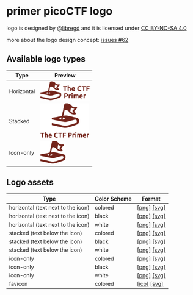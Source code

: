 # primer picoCTF logo

 logo is designed by [@libregd](https://github.com/libregd) and it is licensed under [CC BY-NC-SA 4.0 ](https://creativecommons.org/licenses/by-nc-sa/4.0/)

more about the logo design concept: [issues #62 ](https://github.com/picoCTF/ctf-primer/issues/62)


## Available logo types

<!-- below we use a table so we can control max height -->
<table>
    <thead>
        <tr>
            <th>Type</th>
            <th>Preview</th>
        </tr>
    </thead>
    <tbody>
        <tr>
            <td>Horizontal</td>
            <td>
                <img src="./color-horizontal-png.png"
                    height="50"/>
            </td>
        </tr>
        <tr>
            <td>Stacked</td>
            <td>
                <img src="./color-stacked-png.png"
                    height="90"/>
            </td>
        </tr>
        <tr>
            <td>Icon-only</td>
            <td>
                <img src="./color-icon-png.png"
                    height="60"/>
            </td>
        </tr>
    <tbody>
</table>

## Logo assets

| Type | Color Scheme | Format |
|--|--|--|
| horizontal (text next to the icon) | colored | [[png]](./color-horizontal-png.png)  [[svg]](./color-horizontal-svg.svg) |
| horizontal (text next to the icon) | black | [[png]](./black-horizontal-png.png)  [[svg]](./black-horizontal-svg.svg) |
| horizontal (text next to the icon) | white | [[png]](./white-horizontal-png.png)  [[svg]](./white-horizontal-svg.svg) |
| stacked (text below the icon) | colored | [[png]](./color-stacked-png.png)  [[svg]](./color-stacked-svg.svg) |
| stacked (text below the icon) | black | [[png]](./black-stacked-png.png)  [[svg]](./black-stacked-svg.svg) |
| stacked (text below the icon) | white | [[png]](./white-stacked-png.png)  [[svg]](./white-stacked-svg.svg) |
| icon-only | colored | [[png]](./color-icon-png.png)  [[svg]](./color-icon-svg.svg) |
| icon-only | black | [[png]](./black-icon-png.png)  [[svg]](./black-icon-svg.svg) |
| icon-only | white | [[png]](./white-icon-png.png)  [[svg]](./white-icon-svg.svg) |
| favicon | colored| [[ico]](./favicon.ico)  [[svg]](./favicon.svg) |